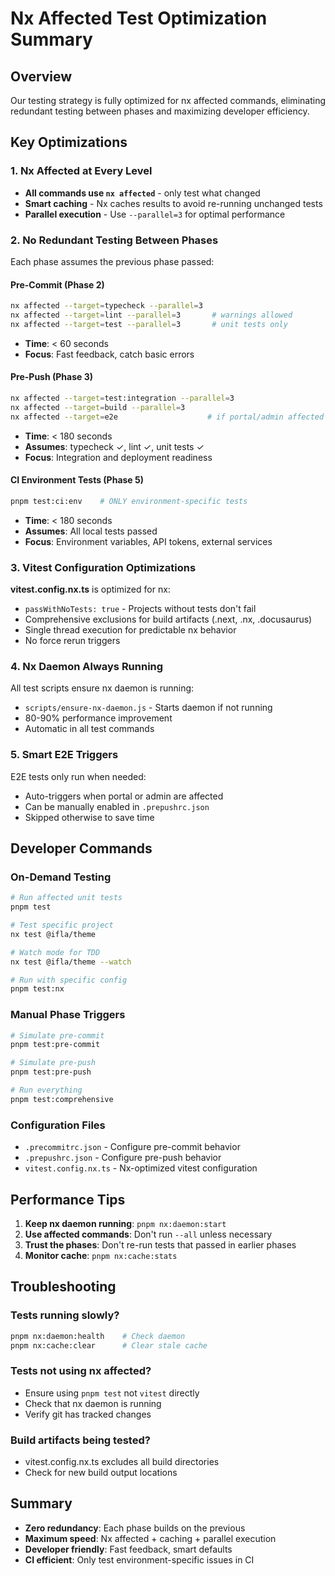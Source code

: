 # Nx Affected Test Optimization Summary

## Overview

Our testing strategy is fully optimized for nx affected commands, eliminating redundant testing between phases and maximizing developer efficiency.

## Key Optimizations

### 1. Nx Affected at Every Level
- **All commands use `nx affected`** - only test what changed
- **Smart caching** - Nx caches results to avoid re-running unchanged tests
- **Parallel execution** - Use `--parallel=3` for optimal performance

### 2. No Redundant Testing Between Phases
Each phase assumes the previous phase passed:

#### Pre-Commit (Phase 2)
```bash
nx affected --target=typecheck --parallel=3
nx affected --target=lint --parallel=3       # warnings allowed
nx affected --target=test --parallel=3       # unit tests only
```
- **Time**: < 60 seconds
- **Focus**: Fast feedback, catch basic errors

#### Pre-Push (Phase 3)
```bash
nx affected --target=test:integration --parallel=3
nx affected --target=build --parallel=3
nx affected --target=e2e                    # if portal/admin affected
```
- **Time**: < 180 seconds
- **Assumes**: typecheck ✓, lint ✓, unit tests ✓
- **Focus**: Integration and deployment readiness

#### CI Environment Tests (Phase 5)
```bash
pnpm test:ci:env    # ONLY environment-specific tests
```
- **Time**: < 180 seconds
- **Assumes**: All local tests passed
- **Focus**: Environment variables, API tokens, external services

### 3. Vitest Configuration Optimizations

**vitest.config.nx.ts** is optimized for nx:
- `passWithNoTests: true` - Projects without tests don't fail
- Comprehensive exclusions for build artifacts (.next, .nx, .docusaurus)
- Single thread execution for predictable nx behavior
- No force rerun triggers

### 4. Nx Daemon Always Running

All test scripts ensure nx daemon is running:
- `scripts/ensure-nx-daemon.js` - Starts daemon if not running
- 80-90% performance improvement
- Automatic in all test commands

### 5. Smart E2E Triggers

E2E tests only run when needed:
- Auto-triggers when portal or admin are affected
- Can be manually enabled in `.prepushrc.json`
- Skipped otherwise to save time

## Developer Commands

### On-Demand Testing
```bash
# Run affected unit tests
pnpm test

# Test specific project
nx test @ifla/theme

# Watch mode for TDD
nx test @ifla/theme --watch

# Run with specific config
pnpm test:nx
```

### Manual Phase Triggers
```bash
# Simulate pre-commit
pnpm test:pre-commit

# Simulate pre-push
pnpm test:pre-push

# Run everything
pnpm test:comprehensive
```

### Configuration Files
- `.precommitrc.json` - Configure pre-commit behavior
- `.prepushrc.json` - Configure pre-push behavior
- `vitest.config.nx.ts` - Nx-optimized vitest configuration

## Performance Tips

1. **Keep nx daemon running**: `pnpm nx:daemon:start`
2. **Use affected commands**: Don't run `--all` unless necessary
3. **Trust the phases**: Don't re-run tests that passed in earlier phases
4. **Monitor cache**: `pnpm nx:cache:stats`

## Troubleshooting

### Tests running slowly?
```bash
pnpm nx:daemon:health    # Check daemon
pnpm nx:cache:clear      # Clear stale cache
```

### Tests not using nx affected?
- Ensure using `pnpm test` not `vitest` directly
- Check that nx daemon is running
- Verify git has tracked changes

### Build artifacts being tested?
- vitest.config.nx.ts excludes all build directories
- Check for new build output locations

## Summary

- **Zero redundancy**: Each phase builds on the previous
- **Maximum speed**: Nx affected + caching + parallel execution
- **Developer friendly**: Fast feedback, smart defaults
- **CI efficient**: Only test environment-specific issues in CI